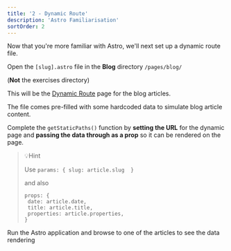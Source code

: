 ```yaml
---
title: '2 - Dynamic Route'
description: 'Astro Familiarisation'
sortOrder: 2
---
```


Now that you're more familiar with Astro, we'll next set up a dynamic route file.

Open the `[slug].astro` file in the **Blog** directory `/pages/blog/`

(**Not** the exercises directory)

This will be the [Dynamic Route](https://docs.astro.build/en/guides/routing/#dynamic-routes) page for the blog articles.

The file comes pre-filled with some hardcoded data to simulate blog article content.

Complete the `getStaticPaths()` function by **setting the URL** for the dynamic page and **passing the data through as a prop** so it can be rendered on the page.

> 💡Hint
>
> Use `params: { slug: article.slug  }`
>
> and also
>
> ```
>props: {
>  date: article.date,
>  title: article.title,
>  properties: article.properties,
>}
> ```

Run the Astro application and browse to one of the articles to see the data rendering
